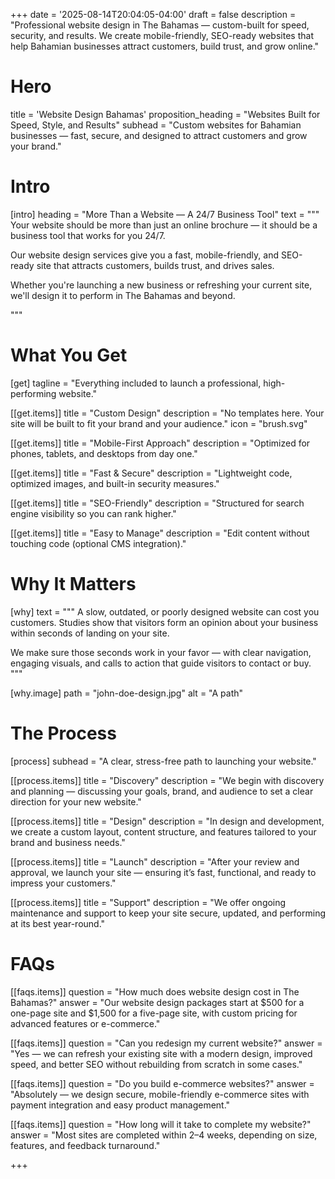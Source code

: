 +++
date = '2025-08-14T20:04:05-04:00'
draft = false
description = "Professional website design in The Bahamas — custom-built for speed, security, and results. We create mobile-friendly, SEO-ready websites that help Bahamian businesses attract customers, build trust, and grow online."

# Hero
title = 'Website Design Bahamas'
proposition_heading = "Websites Built for Speed, Style, and Results"
subhead = "Custom websites for Bahamian businesses — fast, secure, and designed to attract customers and grow your brand."


# Intro
[intro]
heading = "More Than a Website — A 24/7 Business Tool"
text = """
Your website should be more than just an online brochure — it should be a business tool that works for you 24/7.

Our website design services give you a fast, mobile-friendly, and SEO-ready site that attracts customers, builds trust, and drives sales.

Whether you're launching a new business or refreshing your current site, we'll design it to perform in The Bahamas and beyond.

"""

# What You Get

[get]
tagline = "Everything included to launch a professional, high-performing website."

[[get.items]]
title = "Custom Design"
description = "No templates here. Your site will be built to fit your brand and your audience."
icon = "brush.svg"

[[get.items]]
title = "Mobile-First Approach"
description = "Optimized for phones, tablets, and desktops from day one."

[[get.items]]
title = "Fast & Secure"
description = "Lightweight code, optimized images, and built-in security measures."

[[get.items]]
title = "SEO-Friendly"
description = "Structured for search engine visibility so you can rank higher."

[[get.items]]
title = "Easy to Manage"
description = "Edit content without touching code (optional CMS integration)."

# Why It Matters

[why]
text = """
A slow, outdated, or poorly designed website can cost you customers. Studies show that visitors form an opinion about your business within seconds of landing on your site.

We make sure those seconds work in your favor — with clear navigation, engaging visuals, and calls to action that guide visitors to contact or buy.
"""

[why.image]
path = "john-doe-design.jpg"
alt = "A path"


# The Process
[process]
subhead = "A clear, stress-free path to launching your website."

[[process.items]]
title = "Discovery"
description = "We begin with discovery and planning — discussing your goals, brand, and audience to set a clear direction for your new website."

[[process.items]]
title = "Design"
description = "In design and development, we create a custom layout, content structure, and features tailored to your brand and business needs."

[[process.items]]
title = "Launch"
description = "After your review and approval, we launch your site — ensuring it’s fast, functional, and ready to impress your customers."

[[process.items]]
title = "Support"
description = "We offer ongoing maintenance and support to keep your site secure, updated, and performing at its best year-round."


# FAQs

[[faqs.items]]
question = "How much does website design cost in The Bahamas?"
answer = "Our website design packages start at $500 for a one-page site and $1,500 for a five-page site, with custom pricing for advanced features or e-commerce."

[[faqs.items]]
question = "Can you redesign my current website?"
answer = "Yes — we can refresh your existing site with a modern design, improved speed, and better SEO without rebuilding from scratch in some cases."

[[faqs.items]]
question = "Do you build e-commerce websites?"
answer = "Absolutely — we design secure, mobile-friendly e-commerce sites with payment integration and easy product management."

[[faqs.items]]
question = "How long will it take to complete my website?"
answer = "Most sites are completed within 2–4 weeks, depending on size, features, and feedback turnaround."

+++
